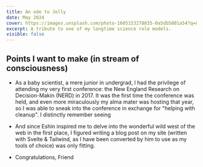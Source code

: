 ```yaml
---
title: An ode to Jolly
date: May 2024
cover: https://images.unsplash.com/photo-1605153278835-0a5db5801a54?q=80&w=2574&auto=format&fit=crop&ixlib=rb-4.0.3&ixid=M3wxMjA3fDB8MHxwaG90by1wYWdlfHx8fGVufDB8fHx8fA%3D%3D
excerpt: A tribute to one of my longtime science role models.
visible: false
---
```


## Points I want to make (in stream of consciousness)

- As a baby scientist, a mere junior in undergrad, I had the privilege of attending my very first conference: the New England Research on Decision-Makin (NERD) in 2017. It was the first time the conference was held, and even more miraculously my alma mater was hosting that year, so I was able to sneak into the conference in exchange for "helping with cleanup". I distinctly remember seeing 

- And since Eshin inspired me to delve into the wonderful wild west of the web in the first place, I figured writing a blog post on my site (written with Svelte & Tailwind, as I have been converted by him to use as my tools of choice) was only fitting.

- Congratulations, Friend
